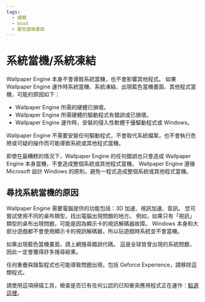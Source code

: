 ```yaml
---
tags:
  - 硬體
  - bsod
  - 藍色當機畫面
---
```


# 系統當機/系統凍結
Wallpaper Engine 本身不會導致系統當機，也不會影響其他程式。 如果 Wallpaper Engine 運作時系統當機、系統凍結、出現藍色當機畫面、其他程式當機，可能的原因如下：

* Wallpaper Engine 所需的硬體已損壞。
* Wallpaper Engine 所需硬體的驅動程式有錯誤或已損壞。
* Wallpaper Engine 運作時，安裝的侵入性軟體干擾驅動程式或 Windows。

Wallpaper Engine 不需要安裝任何驅動程式，不會取代系統檔案，也不會執行危險或可疑的操作而可能導致系統或其他程式當機。

即使在最糟糕的情況下，Wallpaper Engine 的任何錯誤也只會造成 Wallpaper Engine 本身當機，不會造成整個系統或其他程式當機。 Wallpaper Engine 遵循 Microsoft 設計 Windows 的原則，避免一程式造成整個系統或其他程式當機。

## 尋找系統當機的原因
Wallpaper Engine 需要電腦提供的功能包括：3D 加速、視訊加速、音訊。 您可嘗試使用不同的桌布類型，找出電腦出現問題的地方。 例如，如果只有「視訊」類型的桌布出現問題，可能是因為顯示卡的視訊解碼器故障。 Windows 本身和大部分遊戲都不會使用顯示卡的視訊解碼器，所以玩遊戲時系統並不會當機。

如果出現藍色當機畫面，請上網搜尋錯誤代碼。 這是全球皆曾出現的系統問題，因此一定會獲得許多搜尋結果。

任何重疊與錄製程式也可能導致問題出現，包括 Geforce Experience，請移除這類程式。

請使用這項掃描工具，檢查是否已有任何公認的已知衝突應用程式正在運作：[點選這裡](/debug/scantool.html)。